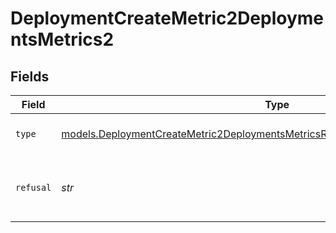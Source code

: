 # DeploymentCreateMetric2DeploymentsMetrics2


## Fields

| Field                                                                                                                                                                  | Type                                                                                                                                                                   | Required                                                                                                                                                               | Description                                                                                                                                                            |
| ---------------------------------------------------------------------------------------------------------------------------------------------------------------------- | ---------------------------------------------------------------------------------------------------------------------------------------------------------------------- | ---------------------------------------------------------------------------------------------------------------------------------------------------------------------- | ---------------------------------------------------------------------------------------------------------------------------------------------------------------------- |
| `type`                                                                                                                                                                 | [models.DeploymentCreateMetric2DeploymentsMetricsRequestRequestBodyMessagesType](../models/deploymentcreatemetric2deploymentsmetricsrequestrequestbodymessagestype.md) | :heavy_check_mark:                                                                                                                                                     | The type of the content part.                                                                                                                                          |
| `refusal`                                                                                                                                                              | *str*                                                                                                                                                                  | :heavy_check_mark:                                                                                                                                                     | The refusal message generated by the model.                                                                                                                            |